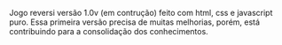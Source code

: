 Jogo reversi versão 1.0v (em contrução) feito com html, css e javascript puro. Essa primeira versão precisa de muitas melhorias, porém, está contribuindo para a consolidação dos conhecimentos.